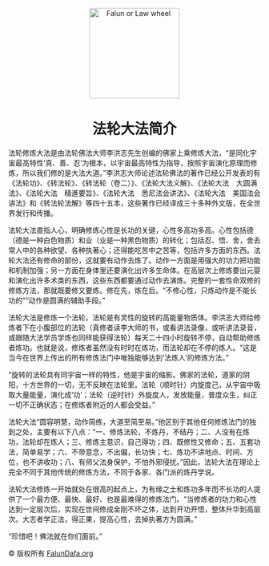                              								

<div id="main">
  

<div id="page">

<div id="topcontainer">
      

<div class="container">
        

<div class="container">
        

<div class="row clearfix hr topoffset-six bottomoffset-two">
   			

<div class="box span-5"></div>
            

<div class="box span-86 center">
              

<div class="content">
				<p align="center">
				<img src="https://cloud.githubusercontent.com/assets/26177494/25068801/b44492d2-223c-11e7-97ec-cf46c7a62301.png" width="180" height="180" alt="Falun or Law wheel"></div></div>
            

<div class="box span-5">
				<p align="center"></div>
        </div>
          

<div class="row clearfix">
            

<div class="box introduction">
              

<div class="content">
                <h1 align="center">法轮大法简介</h1>
				<p>法轮修炼大法是由法轮佛法大师李洪志先生创编的佛家上乘修炼大法，“是同化宇宙最高特性‘真、善、忍’为根本，以宇宙最高特性为指导，按照宇宙演化原理而修炼，所以我们修的是大法大道。”李洪志大师论述法轮佛法的著作已经公开发表的有《法轮功》、《转法轮》、《转法轮（卷二）》、《法轮大法义解》、《法轮大法　大圆满法》、《法轮大法　精進要旨》、《法轮大法　悉尼法会讲法》、《法轮大法　美国法会讲法》和《转法轮法解》等四十五本，这些著作已经译成三十多种外文版，在全世界发行和传播。</p>
				<p>法轮大法直指人心，明确修炼心性是长功的关键，心性多高功多高。心性包括德（德是一种白色物质）和业（业是一种黑色物质）的转化；包括忍、悟、舍，舍去常人中的各种欲望、各种执著心；还得能吃苦中之苦等，包括许多方面的东西。法轮大法还有修命的部份，这就要有动作去炼了。动作一方面是用强大的功力把功能和机制加强；另一方面在身体里还要演化出许多生命体。在高层次上修炼要出元婴和演化出许多术类的东西，这些东西都要通过动作去演炼。完整的一套性命双修的修炼方法，那就既要修又要炼。修在先，炼在后。“不修心性，只炼动作是不能长功的”“动作是圆满的辅助手段。”</p>
				<p>法轮大法是修炼一个法轮。法轮是有灵性的旋转的高能量物质体。李洪志大师给修炼者下在小腹部位的法轮（真修者读李大师的书，或看讲法录像，或听讲法录音，或跟随大法学员学炼也同样能获得法轮）每天二十四小时旋转不停，自动帮助修炼者炼功。也就是说，修炼者虽然没有时时在炼功，而法轮却在不停的炼人。“这是当今在世界上传出的所有修炼法门中唯独能够达到‘法炼人’的修炼方法。”</p>
				<p>“旋转的法轮具有同宇宙一样的特性，他是宇宙的缩影。佛家的法轮，道家的阴阳，十方世界的一切，无不反映在法轮里。法轮（顺时针）内旋度己，从宇宙中吸取大量能量，演化成‘功’；法轮（逆时针）外旋度人，发放能量，普度众生，纠正一切不正确状态；在修炼者附近的人都会受益。”</p>
				<p>法轮大法“圆容明慧，动作简练，大道至简至易。”他区别于其他任何修炼法门的独到之处，主要有以下八点：“一、修炼法轮，不炼丹，不结丹；二、人没有在炼功，法轮却在炼人；三、修炼主意识，自己得功；四、既修性又修命；五、五套功法，简单易学；六、不带意念，不出偏，长功快；七、炼功不讲地点、时间、方位，也不讲收功；八、有师父法身保护，不怕外邪侵扰。”因此，法轮大法在理论上完全不同于其他传统的修炼方法，不同于各家、各门派的炼丹学说。</p>
				<p>法轮大法修炼一开始就处在很高的起点上，为有缘之士和炼功多年而不长功的人提供了一个最方便、最快、最好、也是最难得的修炼法门。“当修炼者的功力和心性达到一定层次后，实现在世间修成金刚不坏之体，达到开功开悟，整体升华到高层次。大志者学正法，得正果，提高心性，去掉执著方为圆满。”</p>
				<p>“珍惜吧！佛法就在你们面前。”</p>
              </div>
            </div>
          </div>
        </div>
      </div>
      

<div id="footer">
        

<div class="row clearfix">
          

<div class="box full-span">
            

<div><p class="center copyright">
            © 版权所有 <a href="links.htm">FalunDafa.org</a></p>
            </div>
          </div>
        </div>
        

<div class="row clearfix"></div>
      </div>
    </div>
  </div>
  

<div class="row clearfix voffset-two">&nbsp;</div>
</div>
